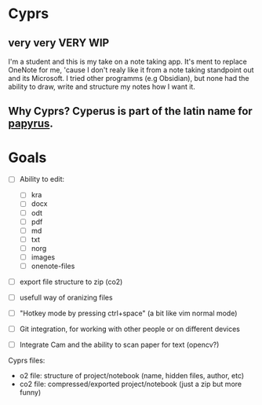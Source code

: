 # Cyprs

## very very VERY WIP

I'm a student and this is my take on a note taking app. It's ment to replace OneNote for me, 'cause I don't realy like it from a note taking standpoint out and its Microsoft. 
I tried other programms (e.g Obsidian), but none had the ability to draw, write and structure my notes how I want it.  


Why Cyprs? Cyperus is part of the latin name for [papyrus](https://en.wikipedia.org/wiki/Papyrus).
---

# Goals
 - [ ] Ability to edit:
    - [ ] kra
    - [ ] docx
    - [ ] odt
    - [ ] pdf
    - [ ] md
    - [ ] txt
    - [ ] norg
    - [ ] images
    - [ ] onenote-files
 - [ ] export file structure to zip (co2)
 - [ ] usefull way of oranizing files
 - [ ] "Hotkey mode by pressing ctrl+space" (a bit like vim normal mode)
 - [ ] Git integration, for working with other people or on different devices
 - [ ] Integrate Cam and the ability to scan paper for text (opencv?)


Cyprs files:
-  o2 file: structure of project/notebook (name, hidden files, author, etc)
- co2 file: compressed/exported project/notebook (just a zip but more funny)
